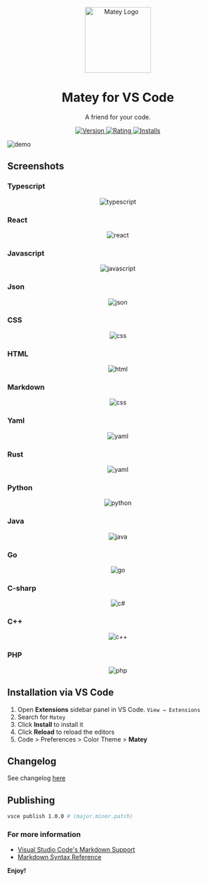 <p align="center">
  <a href="https://marketplace.visualstudio.com/items?itemName=arickho.matey-vscode">
    <img alt="Matey Logo" src="https://raw.githubusercontent.com/arickho/matey-vscode/master/images/icon.png" width="150"/>
  </a>
</p>

<h1 align="center">
    Matey for VS Code
</h1>
<p align="center">
  A friend for your code.
</p>

<p align="center">
  <a href="https://marketplace.visualstudio.com/items?itemName=arickho.matey-vscode">
    <img alt="Version" src="https://vsmarketplacebadge.apphb.com/version/arickho.matey-vscode.svg" />
  </a>
  <a href="https://marketplace.visualstudio.com/items?itemName=arickho.matey-vscode">
    <img alt="Rating" src="https://vsmarketplacebadge.apphb.com/rating/arickho.matey-vscode.svg" />
  </a>
  <a href="https://marketplace.visualstudio.com/items?itemName=arickho.matey-vscode">
    <img alt="Installs" src="https://vsmarketplacebadge.apphb.com/installs/arickho.matey-vscode.svg" />
  </a>
  
</p>

![demo](https://raw.githubusercontent.com/arickho/matey-vscode/master/images/Matey%20Theme.png)

## Screenshots

### Typescript

<p align="center">
  <img alt="typescript" src="https://raw.githubusercontent.com/arickho/matey-vscode/master/syntax/typescript.png" x/>
</p>

### React

<p align="center">
  <img alt="react" src="https://raw.githubusercontent.com/arickho/matey-vscode/master/syntax/react.png"  />
</p>

### Javascript

<p align="center">
  <img alt="javascript" src="https://raw.githubusercontent.com/arickho/matey-vscode/master/syntax/javascript.png"  /> 
</p>

### Json

<p align="center">
  <img alt="json" src="https://raw.githubusercontent.com/arickho/matey-vscode/master/syntax/json.png"  /> 
</p>

### CSS

<p align="center">
  <img alt="css" src="https://raw.githubusercontent.com/arickho/matey-vscode/master/syntax/css.png"  />
</p>

### HTML

<p align="center">
  <img alt="html" src="https://raw.githubusercontent.com/arickho/matey-vscode/master/syntax/html.png"  /> 
</p>

### Markdown

<p align="center">
  <img alt="css" src="https://raw.githubusercontent.com/arickho/matey-vscode/master/syntax/markdown.png"  />
</p>

### Yaml

<p align="center">
  <img alt="yaml" src="https://raw.githubusercontent.com/arickho/matey-vscode/master/syntax/yaml.png"  /> 
</p>

### Rust

<p align="center">
  <img alt="yaml" src="https://raw.githubusercontent.com/arickho/matey-vscode/master/syntax/rust.png"  /> 
</p>

### Python

<p align="center">
  <img alt="python" src="https://raw.githubusercontent.com/arickho/matey-vscode/master/syntax/python.png"  /> 
</p>

### Java

<p align="center">
  <img alt="java" src="https://raw.githubusercontent.com/arickho/matey-vscode/master/syntax/java.png"  /> 
</p>

### Go

<p align="center">
  <img alt="go" src="https://raw.githubusercontent.com/arickho/matey-vscode/master/syntax/go-lang.png"  /> 
</p>

### C-sharp

<p align="center">
  <img alt="c#" src="https://raw.githubusercontent.com/arickho/matey-vscode/master/syntax/c-sharp.png"  /> 
</p>

### C++

<p align="center">
  <img alt="c++" src="https://raw.githubusercontent.com/arickho/matey-vscode/master/syntax/c-plus-plus.png"  /> 
</p>

### PHP

<p align="center">
  <img alt="php" src="https://raw.githubusercontent.com/arickho/matey-vscode/master/syntax/php.png"  /> 
</p>

## Installation via VS Code

1. Open **Extensions** sidebar panel in VS Code. `View → Extensions`
2. Search for `Matey`
3. Click **Install** to install it
4. Click **Reload** to reload the editors
5. Code > Preferences > Color Theme > **Matey**

## Changelog

See changelog [here](https://github.com/arickho/matey-vscode/blob/master/CHANGELOG.md)

## Publishing

```bash
vsce publish 1.0.0 # (major.minor.patch)
```

### For more information

- [Visual Studio Code's Markdown Support](https://code.visualstudio.com/docs/languages/markdown)
- [Markdown Syntax Reference](https://help.github.com/articles/markdown-basics/)

**Enjoy!**

